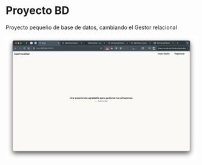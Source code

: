 # Proyecto BD 
Proyecto pequeño de base de datos, cambiando el Gestor relacional

![Texto alternativo](/marketMAIN/static/img/readme.png)
